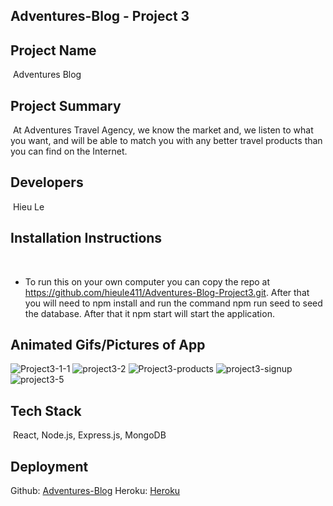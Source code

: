 ## Adventures-Blog - Project 3

 ## Project Name

​ Adventures Blog

## Project Summary
​ 
At Adventures Travel Agency, we know the market and, we listen to what you want, and will be able to match you with any better travel products than you can find on the Internet.
​
## Developers
​
Hieu Le
​
## Installation Instructions
​
​
- To run this on your own computer you can copy the repo at https://github.com/hieule411/Adventures-Blog-Project3.git. After that you will need to npm install and run the command npm run seed to seed the database. After that it npm start will start the application.
​
​
## Animated Gifs/Pictures of App

![Project3-1-1](https://user-images.githubusercontent.com/105993700/199390241-8a20d1b1-7821-464c-84d3-325490ec9046.jpg)
![project3-2](https://user-images.githubusercontent.com/105993700/199154844-7516fce7-877a-4318-ae04-36c7fc23a4ee.jpg)
![Project3-products](https://user-images.githubusercontent.com/105993700/199397517-a35917c1-832b-4032-b7b6-d54687de5a6b.jpg)
![project3-signup](https://user-images.githubusercontent.com/105993700/199397539-4d3e7f31-ea9c-4255-a48e-64106dcdb07f.jpg)
![project3-5](https://user-images.githubusercontent.com/105993700/199154858-084f31e6-afa4-48bb-b03e-a6065b7851e4.jpg)

## Tech Stack
​
React, 
Node.js, 
Express.js,
MongoDB 

## Deployment

Github: [Adventures-Blog](https://github.com/hieule411/Adventures-Blog-Project3.git)
Heroku: [Heroku](https://git.heroku.com/adventures-travel-agency.git)

